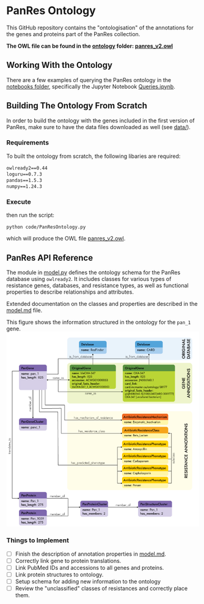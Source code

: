 # PanRes Ontology
This GitHub repository contains the "ontologisation" of the annotations for the genes and proteins part of the PanRes collection. 

**The OWL file can be found in the [ontology](/ontology/) folder: [panres_v2.owl](/ontology/panres_v2.owl)**

## Working With the Ontology
There are a few examples of querying the PanRes ontology in the [notebooks folder](/notebooks), specifically the Jupyter Notebook [Queries.ipynb](/notebooks/Queries.ipynb).

## Building The Ontology From Scratch
In order to build the ontology with the genes included in the first version of PanRes, make sure to have the data files downloaded as well (see [data/](/data)).

### Requirements
To built the ontology from scratch, the following libaries are required:
```
owlready2==0.44
loguru==0.7.3
pandas==1.5.3
numpy==1.24.3
```

### Execute
then run the script:
```
python code/PanResOntology.py
```
which will produce the OWL file [panres_v2.owl](/ontology/panres_v2.owl).

## PanRes API Reference
The module in [model.py](/code/model.py) defines the ontology schema for the PanRes database using `owlready2`. It includes classes for various types of resistance genes, databases, and resistance types, as well as functional properties to describe relationships and attributes.

Extended documentation on the classes and properties are described in the [model.md](docs/model.md) file.

This figure shows the information structured in the ontology for the `pan_1` gene.
![Example of PanRes ontology](panres_ont_example.png)

### Things to Implement
- [ ] Finish the description of annotation properties in [model.md](docs/model.md).
- [ ] Correctly link gene to protein translations.
- [ ] Link PubMed IDs and accessions to all genes and proteins.
- [ ] Link protein structures to ontology.
- [ ] Setup schema for adding new information to the ontology
- [ ] Review the "unclassified" classes of resistances and correctly place them.